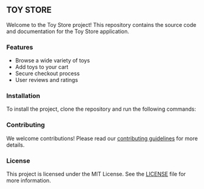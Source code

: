 ## TOY STORE

Welcome to the Toy Store project! This repository contains the source code and documentation for the Toy Store application.

### Features

- Browse a wide variety of toys
- Add toys to your cart
- Secure checkout process
- User reviews and ratings

### Installation

To install the project, clone the repository and run the following commands:

### Contributing

We welcome contributions! Please read our [contributing guidelines](CONTRIBUTING.md) for more details.

### License

This project is licensed under the MIT License. See the [LICENSE](LICENSE) file for more information.

